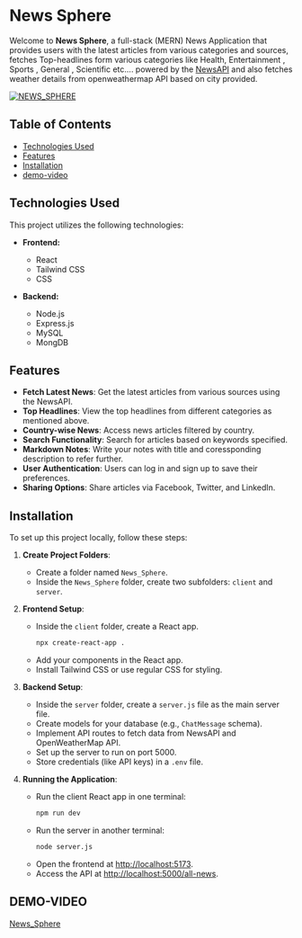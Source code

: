 # News Sphere

Welcome to **News Sphere**, a full-stack (MERN) News Application that provides users with the latest articles from various categories and sources, fetches Top-headlines form various categories like Health, Entertainment , Sports , General , Scientific etc.... powered by the [NewsAPI](https://newsapi.org) and also fetches weather details from openweathermap API based on city provided.

[![NEWS_SPHERE](https://i.postimg.cc/kMb02m8b/Screenshot-4.png)](https://postimg.cc/JtR6FSpr)

## Table of Contents

- [Technologies Used](#technologies-used)
- [Features](#features)
- [Installation](#installation)
- [demo-video](#demo-video)

## Technologies Used

This project utilizes the following technologies:

- **Frontend:**

  - React
  - Tailwind CSS
  - CSS

- **Backend:**
  - Node.js
  - Express.js
  - MySQL
  - MongDB

## Features

- **Fetch Latest News**: Get the latest articles from various sources using the NewsAPI.
- **Top Headlines**: View the top headlines from different categories as mentioned above.
- **Country-wise News**: Access news articles filtered by country.
- **Search Functionality**: Search for articles based on keywords specified.
- **Markdown Notes**: Write your notes with title and coressponding description to refer further.
- **User Authentication**: Users can log in and sign up to save their preferences.
- **Sharing Options**: Share articles via Facebook, Twitter, and LinkedIn.

## Installation

To set up this project locally, follow these steps:

1. **Create Project Folders**:

   - Create a folder named `News_Sphere`.
   - Inside the `News_Sphere` folder, create two subfolders: `client` and `server`.

2. **Frontend Setup**:

   - Inside the `client` folder, create a React app.
     ```bash
     npx create-react-app .
     ```
   - Add your components in the React app.
   - Install Tailwind CSS or use regular CSS for styling.

3. **Backend Setup**:

   - Inside the `server` folder, create a `server.js` file as the main server file.
   - Create models for your database (e.g., `ChatMessage` schema).
   - Implement API routes to fetch data from NewsAPI and OpenWeatherMap API.
   - Set up the server to run on port 5000.
   - Store credentials (like API keys) in a `.env` file.

4. **Running the Application**:
   - Run the client React app in one terminal:
     ```bash
     npm run dev
     ```
   - Run the server in another terminal:
     ```bash
     node server.js
     ```
   - Open the frontend at [http://localhost:5173](http://localhost:5173).
   - Access the API at [http://localhost:5000/all-news](http://localhost:5000/all-news).

## DEMO-VIDEO

[News_Sphere](https://bit.ly/News_Sphere)
